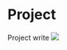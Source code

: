 # Project
Project 
write 
![](image/images/Customer_Churn_Prediction_Models_in_Machine_Learning.webp)
